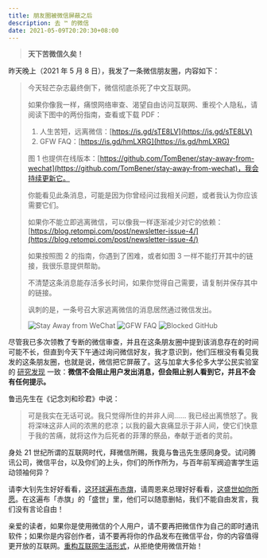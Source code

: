 ```yaml
---
title: 朋友圈被微信屏蔽之后
description: 去 ™ 的微信
date: 2021-05-09T20:20:30+08:00
---
```


> **天下苦微信久矣！**

昨天晚上（2021 年 5 月 8 日），我发了一条微信朋友圈，内容如下：

> 今天轻芒杂志最终倒下，微信彻底杀死了中文互联网。
> 
> 如果你像我一样，痛恨网络审查、渴望自由访问互联网、重视个人隐私，请阅读下图中的两份指南，查看或下载 PDF：
> 
> 1. 人生苦短，远离微信：[https://is.gd/sTE8LV](https://is.gd/sTE8LV)
> 2. GFW FAQ：[https://is.gd/hmLXRG](https://is.gd/hmLXRG)
> 
> 图 1 也提供在线版本：[https://github.com/TomBener/stay-away-from-wechat](https://github.com/TomBener/stay-away-from-wechat)，我会持续更新它。
> 
> 你能看见此条消息，可能是因为你曾经问过我相关问题，或者我认为你应该需要它们。
> 
> 如果你不能立即逃离微信，可以像我一样逐渐减少对它的依赖：[https://blog.retompi.com/post/newsletter-issue-4/](https://blog.retompi.com/post/newsletter-issue-4/)
> 
> 如果按照图 2 的指南，你遇到了困难，或者如图 3 一样不能打开其中的链接，我很乐意提供帮助。
> 
> 不清楚这条消息能存活多长时间，如果你觉得自己需要，请复制并保存其中的链接。
> 
> 讽刺的是，一条号召大家逃离微信的消息居然通过微信发出。
> 
> ![Stay Away from WeChat](https://cdn.jsdelivr.net/gh/TomBener/image-hosting/images/stay-away-from-wechat.png)
> ![GFW FAQ](https://cdn.jsdelivr.net/gh/TomBener/image-hosting/images/gfw-faq.png)
> ![Blocked GitHub](https://cdn.jsdelivr.net/gh/TomBener/image-hosting/images/blocked-github.png)

尽管我已多次领教了专断的微信审查，并且在这条朋友圈中提到该消息存在的时间可能不长，但直到今天下午通过询问微信好友，我才意识到，他们压根没有看见我发的这条朋友圈，也就是说，微信把它屏蔽了。这与加拿大多伦多大学公民实验室的 [研究发现](https://citizenlab.ca/2016/12/一app两制：微信如何区别审查中国及海外用户/) 一致：**微信不会阻止用户发出消息，但会阻止别人看到它，并且不会有任何提示。**

鲁迅先生在《记念刘和珍君》中说：

> 可是我实在无话可说。我只觉得所住的并非人间…… 我已经出离愤怒了。我将深味这非人间的浓黑的悲凉；以我的最大哀痛显示于非人间，使它们快意于我的苦痛，就将这作为后死者的菲薄的祭品，奉献于逝者的灵前。

身处 21 世纪所谓的互联网时代，拜微信所赐，我竟与鲁迅先生感同身受。试问腾讯公司，微信平台，以及你们的上头，你们的所作所为，与百年前军阀迫害学生运动领袖何异？

请李大钊先生好好看看，[这环球遍布赤旗](http://cpc.people.com.cn/GB/34136/2543708.html)，请周恩来总理好好看看，[这盛世如你所愿](https://baike.baidu.com/item/这盛世，如你所愿/18590032)。在这遍布「赤旗」的「盛世」里，他们可以随意删帖，我们不能自由发言，我们没有言论自由！

亲爱的读者，如果你是使用微信的个人用户，请不要再把微信作为自己的即时通讯软件；如果你是内容创作者，请不要再将你的作品发布在微信平台，你的内容值得更开放的互联网。[重构互联网生活形式](https://t.me/s/vitamineEpodcast/706)，从拒绝使用微信开始！
